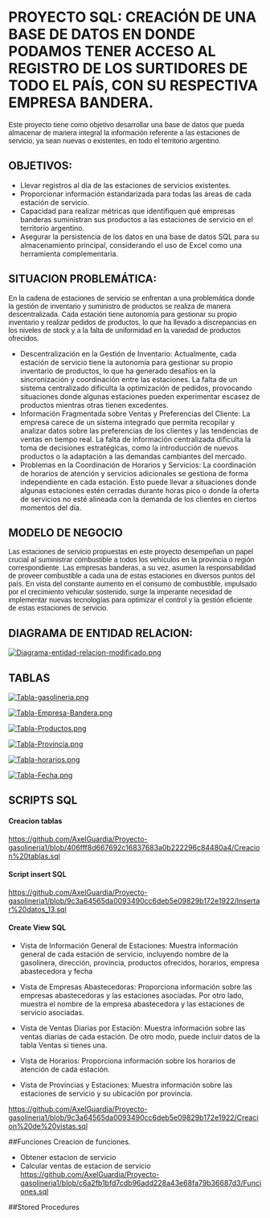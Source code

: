 # PROYECTO SQL: CREACIÓN DE UNA BASE DE DATOS EN DONDE PODAMOS TENER ACCESO AL REGISTRO DE LOS SURTIDORES DE TODO EL PAÍS, CON SU RESPECTIVA EMPRESA BANDERA. #

<p style="font-family: Arial;">Este proyecto tiene como objetivo desarrollar una base de datos que pueda almacenar de manera integral la información referente a las estaciones de servicio, ya sean nuevas o existentes, en todo el territorio argentino.</p>


## OBJETIVOS:

- Llevar registros al día de las estaciones de servicios existentes.
- Proporcionar información estandarizada para todas las áreas de cada estación de servicio.
- Capacidad para realizar métricas que identifiquen qué empresas banderas suministran sus productos a las estaciones de servicio en el territorio argentino.
- Asegurar la persistencia de los datos en una base de datos SQL para su almacenamiento principal, considerando el uso de Excel como una herramienta complementaria.

## SITUACION PROBLEMÁTICA:
<p style="font-family: Arial;">En la cadena de estaciones de servicio se enfrentan a una problemática donde la gestión de inventario y suministro de productos se realiza de manera descentralizada. Cada estación tiene autonomía para gestionar su propio inventario y realizar pedidos de productos, lo que ha llevado a discrepancias en los niveles de stock y a la falta de uniformidad en la variedad de productos ofrecidos.</p>

- Descentralización en la Gestión de Inventario:
Actualmente, cada estación de servicio tiene la autonomía para gestionar su propio inventario de productos, lo que ha generado desafíos en la sincronización y coordinación entre las estaciones.
La falta de un sistema centralizado dificulta la optimización de pedidos, provocando situaciones donde algunas estaciones pueden experimentar escasez de productos mientras otras tienen excedentes.
-	Información Fragmentada sobre Ventas y Preferencias del Cliente:
La empresa carece de un sistema integrado que permita recopilar y analizar datos sobre las preferencias de los clientes y las tendencias de ventas en tiempo real.
La falta de información centralizada dificulta la toma de decisiones estratégicas, como la introducción de nuevos productos o la adaptación a las demandas cambiantes del mercado.
-	Problemas en la Coordinación de Horarios y Servicios:
La coordinación de horarios de atención y servicios adicionales se gestiona de forma independiente en cada estación.
Esto puede llevar a situaciones donde algunas estaciones estén cerradas durante horas pico o donde la oferta de servicios no esté alineada con la demanda de los clientes en ciertos momentos del día.

## MODELO DE NEGOCIO
<p style="font-family: Arial;"> Las estaciones de servicio propuestas en este proyecto desempeñan un papel crucial al suministrar combustible a todos los vehículos en la provincia o región correspondiente. Las empresas banderas, a su vez, asumen la responsabilidad de proveer combustible a cada una de estas estaciones en diversos puntos del país. En vista del constante aumento en el consumo de combustible, impulsado por el crecimiento vehicular sostenido, surge la imperante necesidad de implementar nuevas tecnologías para optimizar el control y la gestión eficiente de estas estaciones de servicio.</p>

## DIAGRAMA DE ENTIDAD RELACION:

[![Diagrama-entidad-relacion-modificado.png](https://i.postimg.cc/vT6p9h09/Diagrama-entidad-relacion-modificado.png)](https://postimg.cc/RJ4sx75V)

## TABLAS

[![Tabla-gasolineria.png](https://i.postimg.cc/rFgPszCM/Tabla-gasolineria.png)](https://postimg.cc/vcgzSYNN)

[![Tabla-Empresa-Bandera.png](https://i.postimg.cc/qBxmDgFy/Tabla-Empresa-Bandera.png)](https://postimg.cc/Wtt6hpT1)

[![Tabla-Productos.png](https://i.postimg.cc/HnYt14N5/Tabla-Productos.png)](https://postimg.cc/hzYm9xcP)

[![Tabla-Provincia.png](https://i.postimg.cc/VkrWwNK7/Tabla-Provincia.png)](https://postimg.cc/QFDTkjG5)

[![Tabla-horarios.png](https://i.postimg.cc/HLmcNWR8/Tabla-horarios.png)](https://postimg.cc/5XP2YJxf)

[![Tabla-Fecha.png](https://i.postimg.cc/y6GJHy2H/Tabla-Fecha.png)](https://postimg.cc/K4nc7BZq)

## SCRIPTS SQL
#### Creacion tablas

https://github.com/AxelGuardia/Proyecto-gasolineria1/blob/406fff8d667692c16837683a0b222296c84480a4/Creacion%20tablas.sql

#### Script insert SQL

https://github.com/AxelGuardia/Proyecto-gasolineria1/blob/9c3a64565da0093490cc6deb5e09829b172e1922/Insertar%20datos_13.sql

#### Create View SQL

- Vista de Información General de Estaciones:
Muestra información general de cada estación de servicio, incluyendo nombre de la gasolinera, dirección, provincia, productos ofrecidos, horarios, empresa abastecedora y fecha

- Vista de Empresas Abastecedoras:
Proporciona información sobre las empresas abastecedoras y las estaciones asociadas. Por otro lado, muestra el nombre de la empresa abastecedora y las estaciones de servicio asociadas.

- Vista de Ventas Diarias por Estación:
Muestra información sobre las ventas diarias de cada estación. De otro modo, puede incluir datos de la tabla Ventas si tienes una.

- Vista de Horarios:
Proporciona información sobre los horarios de atención de cada estación.

- Vista de Provincias y Estaciones:
Muestra información sobre las estaciones de servicio y su ubicación por provincia.

https://github.com/AxelGuardia/Proyecto-gasolineria1/blob/9c3a64565da0093490cc6deb5e09829b172e1922/Creacion%20de%20vistas.sql

##Funciones
 Creacion de funciones.

- Obtener estacion de servicio
- Calcular ventas de estacion de servicio
https://github.com/AxelGuardia/Proyecto-gasolineria1/blob/c6a2fb1bfd7cdb96add228a43e68fa79b36687d3/Funciones.sql

##Stored Procedures


